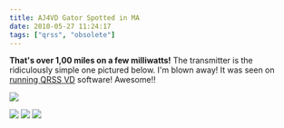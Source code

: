 ```yaml
---
title: AJ4VD Gator Spotted in MA
date: 2010-05-27 11:24:17
tags: ["qrss", "obsolete"]
---
```




__That's over 1,00 miles on a few milliwatts!__ The transmitter is the ridiculously simple one pictured below. I'm blown away! It was seen on [ running ](http://w1bw.org/drupal/grabber)[QRSS VD](https://swharden.com/qrssvd/) software! Awesome!!

<div class="text-center img-border">

![](https://swharden.com/static/2010/05/27/map.jpg)

![](https://swharden.com/static/2010/05/27/gatorSeen.jpg)
![](https://swharden.com/static/2010/05/27/actual.jpg)
![](https://swharden.com/static/2010/05/27/IMG_3456.jpg)

</div>


